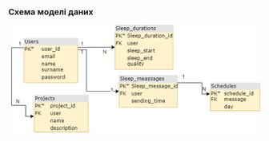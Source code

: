### Схема моделі даних
![UML](https://github.com/oleksandrblazhko/ai-212-zelinska/blob/branchForLab5/2-SoftwareDesign/2.3-DataModel/DataBase.png)
